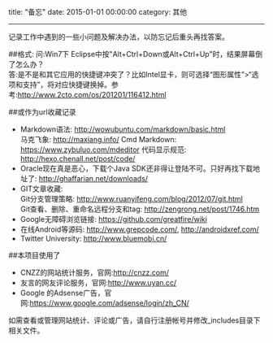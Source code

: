 title: "备忘"
date: 2015-01-01 00:00:00
category: 其他

---

记录工作中遇到的一些小问题及解决办法，以防忘记后重头再找答案。

##格式:
问:Win7下 Eclipse中按"Alt+Ctrl+Down或Alt+Ctrl+Up"时，结果屏幕倒了怎么办？  
答:是不是和其它应用的快捷键冲突了？比如Intel显卡，则可选择“图形属性”>“选项和支持”，将对应快捷键换掉。参考:http://www.2cto.com/os/201201/116412.html

##或作为url收藏记录
- Markdown语法: <http://wowubuntu.com/markdown/basic.html>  
    马克飞象: <http://maxiang.info/>
    Cmd Markdown: <https://www.zybuluo.com/mdeditor>
    代码显示规范: <http://hexo.chenall.net/post/code/>
- Oracle现在真是恶心，下载个Java SDK还非得让登陆不可。只好再找下载地址了: <http://ghaffarian.net/downloads/>  
- GIT文章收藏:  
    Git分支管理策略: <http://www.ruanyifeng.com/blog/2012/07/git.html>    
    Git查看、删除、重命名远程分支和tag: http://zengrong.net/post/1746.htm  
- Google无障碍浏览链接: <https://github.com/greatfire/wiki>  
- 在线Android等源码: <http://www.grepcode.com/>, <http://androidxref.com/>  
- Twitter University: <http://www.bluemobi.cn/>  

##本项目使用了

- CNZZ的网站统计服务，官网:<http://cnzz.com/>
- 友言的网友评论服务，官网:<http://www.uyan.cc/>  
- Google 的Adsense广告，官网:<https://www.google.com/adsense/login/zh_CN/>  

如需查看或管理网站统计、评论或广告，请自行注册帐号并修改_includes目录下相关文件。
